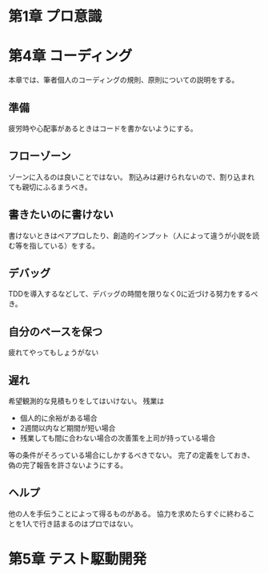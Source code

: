 # 第1章 プロ意識

## 

# 第4章 コーディング

本章では、筆者個人のコーディングの規則、原則についての説明をする。

## 準備

疲労時や心配事があるときはコードを書かないようにする。

## フローゾーン

ゾーンに入るのは良いことではない。
割込みは避けられないので、割り込まれても親切にふるまうべき。

## 書きたいのに書けない

書けないときはペアプロしたり、創造的インプット（人によって違うが小説を読む等を指している）をする。

## デバッグ

TDDを導入するなどして、デバッグの時間を限りなく0に近づける努力をするべき。

## 自分のペースを保つ

疲れてやってもしょうがない

## 遅れ

希望観測的な見積もりをしてはいけない。
残業は

* 個人的に余裕がある場合
* 2週間以内など期間が短い場合
* 残業しても間に合わない場合の次善策を上司が持っている場合

等の条件がそろっている場合にしかするべきでない。
完了の定義をしておき、偽の完了報告を許さないようにする。

## ヘルプ

他の人を手伝うことによって得るものがある。
協力を求めたらすぐに終わることを1人で行き詰まるのはプロではない。


# 第5章 テスト駆動開発